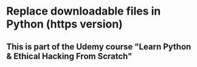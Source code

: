 # Replace downloadable files in Python (https version)

## This is part of the Udemy course "Learn Python & Ethical Hacking From Scratch"
